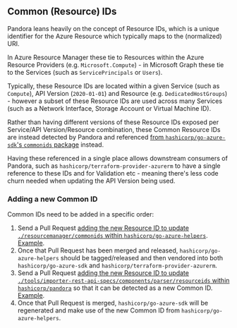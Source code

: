 ## Common (Resource) IDs

Pandora leans heavily on the concept of Resource IDs, which is a unique identifier for the Azure Resource which typically maps to the (normalized) URI.

In Azure Resource Manager these tie to Resources within the Azure Resource Providers (e.g. `Microsoft.Compute`) - in Microsoft Graph these tie to the Services (such as `ServicePrincipals` or `Users`).

Typically, these Resource IDs are located within a given Service (such as `Compute`), API Version (`2020-01-01`) and Resource (e.g. `DedicatedHostGroups`) - however a subset of these Resource IDs are used across many Services (such as a Network Interface, Storage Account or Virtual Machine ID).

Rather than having different versions of these Resource IDs exposed per Service/API Version/Resource combination, these Common Resource IDs are instead detected by Pandora and referenced [from `hashicorp/go-azure-sdk`'s `commonids` package](https://github.com/hashicorp/go-azure-helpers/tree/main/resourcemanager/commonids) instead.

Having these referenced in a single place allows downstream consumers of Pandora, such as `hashicorp/terraform-provider-azurerm` to have a single reference to these IDs and for Validation etc - meaning there's less code churn needed when updating the API Version being used.

### Adding a new Common ID

Common IDs need to be added in a specific order:

1. Send a Pull Request [adding the new Resource ID to update `./resourcemanager/commonids` within `hashicorp/go-azure-helpers`](https://github.com/hashicorp/go-azure-helpers). [Example](https://github.com/hashicorp/go-azure-helpers/pull/172).
2. Once that Pull Request has been merged and released, `hashicorp/go-azure-helpers` should be tagged/released and then vendored into both `hashicorp/go-azure-sdk` and `hashicorp/terraform-provider-azurerm`.
3. Send a Pull Request [adding the new Resource ID to update `./tools/importer-rest-api-specs/components/parser/resourceids` within `hashicorp/pandora`](https://github.com/hashicorp/pandora/tree/main/tools/importer-rest-api-specs/components/parser/resourceids) so that it can be detected as a new Common ID. [Example](https://github.com/hashicorp/pandora/pull/2816).
4. Once that Pull Request is merged, `hashicorp/go-azure-sdk` will be regenerated and make use of the new Common ID from `hashicorp/go-azure-helpers`.
